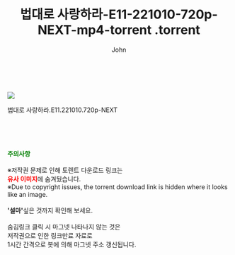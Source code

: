 ﻿---
layout: post
title:  "                   법대로 사랑하라-E11-221010-720p-NEXT-mp4-torrent                .torrent"
author: John
categories: [ 드라마 ]
tags: [  ]
image: https://torrentrj57.com/uploadfile/full/ce131173313ef8f4c2b2ce1a37bdc8c1ac5e2d2f.jpg 
description: "                   법대로 사랑하라-E11-221010-720p-NEXT-mp4-torrent                 torrent 정보 공유"
toc: true
toc_sticky: true
---

<br>
<p><img src="https://torrentrj57.com/uploadfile/full/ce131173313ef8f4c2b2ce1a37bdc8c1ac5e2d2f.jpg"/></p>
 법대로 사랑하라.E11.221010.720p-NEXT  
    
<br><br><br>
<p data-ke-size="size16"><b><span style="color: green;">주의사항</span></b><br /><br />※저작권 문제로 인해 토렌트 다운로드 링크는<br /><b><span style="color: red;">유사 이미지</span></b>에 숨겨뒀습니다.<br />※Due to copyright issues, the torrent download link is hidden where it looks like an image.<br /><br /><b>'설마'</b>싶은 것까지 확인해 보세요.<br /><br />숨김링크 클릭 시 마그넷 나타나지 않는 것은<br />저작권으로 인한 링크만료 자료로<br />1시간 간격으로 봇에 의해 마그넷 주소 갱신됩니다.</p>
